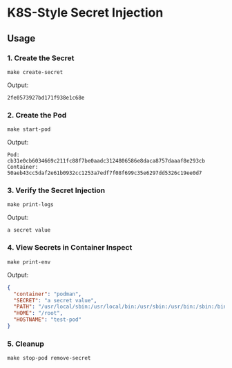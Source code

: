 # K8S-Style Secret Injection

## Usage

### 1. Create the Secret

```shell
make create-secret
```

Output:
```
2fe0573927bd171f938e1c68e
```


### 2. Create the Pod

```shell
make start-pod
```

Output:
```
Pod:
cb31e0cb6034669c211fc88f7be0aadc3124806586e8daca8757daaaf8e293cb
Container:
50aeb43cc5daf2e61b0932cc1253a7edf7f08f699c35e6297dd5326c19ee0d7
```


### 3. Verify the Secret Injection

```shell
make print-logs
```

Output:
```
a secret value
```


### 4. View Secrets in Container Inspect

```shell
make print-env
```

Output:
```json
{
  "container": "podman",
  "SECRET": "a secret value",
  "PATH": "/usr/local/sbin:/usr/local/bin:/usr/sbin:/usr/bin:/sbin:/bin",
  "HOME": "/root",
  "HOSTNAME": "test-pod"
}
```

### 5. Cleanup

```shell
make stop-pod remove-secret
```
